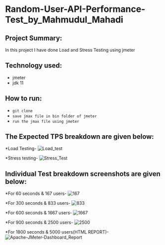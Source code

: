# Random-User-API-Performance-Test_by_Mahmudul_Mahadi

## Project Summary:
In this project I have done Load and Stress Testing using jmeter

## Technology used:
- jmeter
- jdk 11 

## How to run:
- ``` git clone ```
- ``` save jmax file in bin folder of jmeter ```
- ``` run the jmax file using jmeter ```

## The Expected TPS breakdown are given below:

*Load Testing-
![Load_test](https://github.com/mhm3990/Random-User-API-Performance-Test/assets/48542736/7aa908c7-623b-44d5-babe-e3d4cfb12dcd)

*Stress testing-
![Stress_Test](https://github.com/mhm3990/Random-User-API-Performance-Test/assets/48542736/ad32deda-a5c0-463d-8824-bed40f5f5940)

## Individual Test breakdown screenshots are given below:

*For 60 seconds & 167 users-
![167](https://github.com/mhm3990/Random-User-API-Performance-Test/assets/48542736/1264c0b7-9b91-44c3-8bed-1548be895a3f)

*For 300 seconds & 833 users-
![833](https://github.com/mhm3990/Random-User-API-Performance-Test/assets/48542736/cb2a702c-3f4e-40c0-b502-841e3615ad4f)

*For 600 seconds & 1667 users-
![1667](https://github.com/mhm3990/Random-User-API-Performance-Test/assets/48542736/0c3ff4c7-bddf-43d9-8e49-501fe4cafe31)

*For 900 seconds & 2500 users-
![2500](https://github.com/mhm3990/Random-User-API-Performance-Test/assets/48542736/c4705ce2-ee40-43c2-a20e-b5df1a708443)

*For 1800 seconds & 5000 users(HTML REPORT)-
![Apache-JMeter-Dashboard_Report](https://github.com/mhm3990/Random-User-API-Performance-Test/assets/48542736/be027926-b27a-4a41-af37-38324e0342e5)
